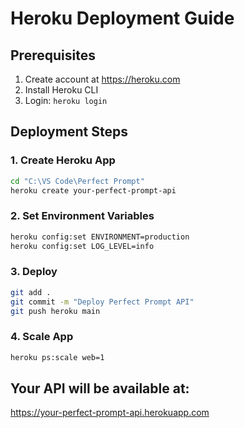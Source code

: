 # Heroku Deployment Guide

## Prerequisites
1. Create account at https://heroku.com
2. Install Heroku CLI
3. Login: `heroku login`

## Deployment Steps

### 1. Create Heroku App
```bash
cd "C:\VS Code\Perfect Prompt"
heroku create your-perfect-prompt-api
```

### 2. Set Environment Variables
```bash
heroku config:set ENVIRONMENT=production
heroku config:set LOG_LEVEL=info
```

### 3. Deploy
```bash
git add .
git commit -m "Deploy Perfect Prompt API"
git push heroku main
```

### 4. Scale App
```bash
heroku ps:scale web=1
```

## Your API will be available at:
https://your-perfect-prompt-api.herokuapp.com
